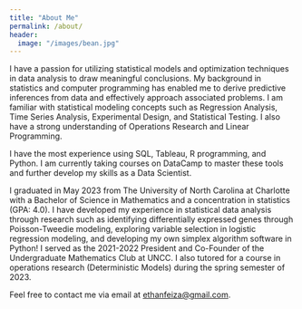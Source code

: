 ```yaml
---
title: "About Me"
permalink: /about/
header:
  image: "/images/bean.jpg"
---
```


I have a passion for utilizing statistical models and optimization techniques in data analysis to draw meaningful conclusions. My background in statistics and computer programming has enabled me to derive predictive inferences from data and effectively approach associated problems. I am familiar with statistical modeling concepts such as Regression Analysis, Time Series Analysis, Experimental Design, and Statistical Testing. I also have a strong understanding of Operations Research and Linear Programming.

I have the most experience using SQL, Tableau, R programming, and Python. I am currently taking courses on DataCamp to master these tools and further develop my skills as a Data Scientist.

I graduated in May 2023 from The University of North Carolina at Charlotte with a Bachelor of Science in Mathematics and a concentration in statistics (GPA: 4.0). I have developed my experience in statistical data analysis through research such as identifying differentially expressed genes through Poisson-Tweedie modeling, exploring variable selection in logistic regression modeling, and developing my own simplex algorithm software in Python! I served as the 2021-2022 President and Co-Founder of the Undergraduate Mathematics Club at UNCC. I also tutored for a course in operations research (Deterministic Models) during the spring semester of 2023.

Feel free to contact me via email at ethanfeiza@gmail.com.
